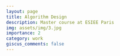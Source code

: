 ```yaml
---
layout: page
title: Algorithm Design
description: Master course at ESIEE Paris
img: assets/img/3.jpg
importance: 2
category: work
giscus_comments: false
---
```


